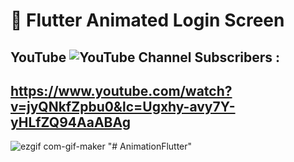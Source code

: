 # :art:   Flutter Animated Login Screen

## YouTube ![YouTube Channel Subscribers](https://img.shields.io/youtube/channel/subscribers/UCYiZceCCbaRLP27U5RXRHog?label=Omar%20Ahmed&style=social) : 

## https://www.youtube.com/watch?v=jyQNkfZpbu0&lc=Ugxhy-avy7Y-yHLfZQ94AaABAg

![ezgif com-gif-maker](https://user-images.githubusercontent.com/38296077/200167519-277ed14a-16db-4e10-8969-d55134a2f090.gif)
"# AnimationFlutter" 
